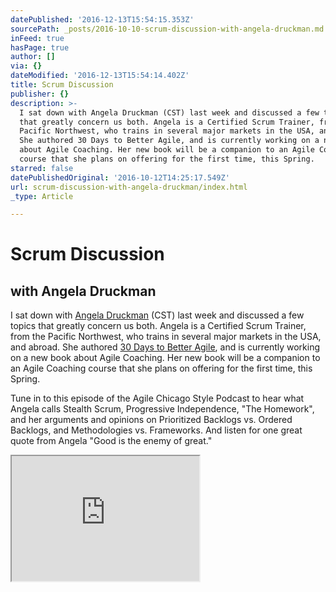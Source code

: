 ```yaml
---
datePublished: '2016-12-13T15:54:15.353Z'
sourcePath: _posts/2016-10-10-scrum-discussion-with-angela-druckman.md
inFeed: true
hasPage: true
author: []
via: {}
dateModified: '2016-12-13T15:54:14.402Z'
title: Scrum Discussion
publisher: {}
description: >-
  I sat down with Angela Druckman (CST) last week and discussed a few topics
  that greatly concern us both. Angela is a Certified Scrum Trainer, from the
  Pacific Northwest, who trains in several major markets in the USA, and abroad.
  She authored 30 Days to Better Agile, and is currently working on a new book
  about Agile Coaching. Her new book will be a companion to an Agile Coaching
  course that she plans on offering for the first time, this Spring.
starred: false
datePublishedOriginal: '2016-10-12T14:25:17.549Z'
url: scrum-discussion-with-angela-druckman/index.html
_type: Article

---
```

# Scrum Discussion

## with Angela Druckman

I sat down with [Angela Druckman][0] (CST) last week and discussed a few topics that greatly concern us both. Angela is a Certified Scrum Trainer, from the Pacific Northwest, who trains in several major markets in the USA, and abroad. She authored [30 Days to Better Agile][1], and is currently working on a new book about Agile Coaching. Her new book will be a companion to an Agile Coaching course that she plans on offering for the first time, this Spring.

Tune in to this episode of the Agile Chicago Style Podcast to hear what Angela calls Stealth Scrum, Progressive Independence, "The Homework", and her arguments and opinions on Prioritized Backlogs vs. Ordered Backlogs, and Methodologies vs. Frameworks. And listen for one great quote from Angela "Good is the enemy of great."

<iframe src="https://the-grid.github.io/ed-userhtml/?g=eJxlUF1vwjAM_CtRpD0WFxBMmih_ZcqHoRaOXSWpuu7XL4U39na-s-7OvtAtu4Sm1JVxsF5zxPxlRAWtKTkMFmCsiU_dxG7FvGPyZZVd0ASYPEbAiYpGBIpwPPbn0-cBRqT7WOHQ97BQrCOcG6ojJoRSnUSXY5dICNxcW9BPBdGmz8mLI4YVy1PZEjdlysjq4gZFv11sjlS2KVLGUEkFvAuPpdk2tgsujAg1zwjWvKoMtnWx5llmsPu-_2jHhazMJPfBilpjHLMut5m5CYhiFvQPqu9s0t93Sv_tlDfmeoHXm69_vnmFVQ" height="200" style=""></iframe>



[0]: http://angeladruckman.com/ "The Druckman Company"
[1]: http://angeladruckman.com/30-days-to-better-agile "Book: 30 Days to Better Agile"